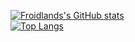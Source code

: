 [![Froidlands's GitHub stats](https://github-readme-stats.vercel.app/api?username=Froidland&count_private=true&theme=transparent)](https://github.com/anuraghazra/github-readme-stats)<br>
[![Top Langs](https://github-readme-stats.vercel.app/api/top-langs/?username=Froidland&size_weight=0.5&count_weight=0.5&theme=transparent&count_private=true)](https://github.com/anuraghazra/github-readme-stats)
